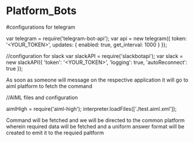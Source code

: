 # Platform_Bots

#configurations for telegram

var telegram = require('telegram-bot-api');
var api = new telegram({
    token: '<YOUR_TOKEN>',
    updates: {
        enabled: true,
        get_interval: 1000
    }
});

//configuration for slack
var slackAPI = require('slackbotapi');
var slack = new slackAPI({
    'token': '<YOUR_TOKEN>',
    'logging': true,
    'autoReconnect': true
});

As soon as someone will message on the respective application it will go to aiml platform to fetch the command

//AIML files and configuration

aimlHigh = require('aiml-high');
interpreter.loadFiles(['./test.aiml.xml']);

Command will be fetched and we will be directed to the common platform wherein required data will be fetched and a uniform answer format will be created to emit it to the requied paltform
